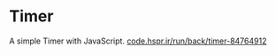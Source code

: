 # Timer
A simple Timer with JavaScript.
[code.hspr.ir/run/back/timer-84764912](https://code.hspr.ir/run/back/timer-84764912)
